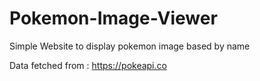 # Pokemon-Image-Viewer

Simple Website to display pokemon image based by name

Data fetched from : https://pokeapi.co
